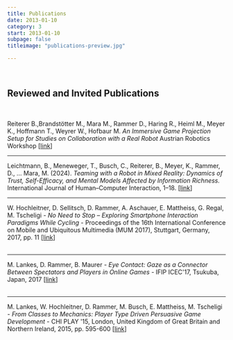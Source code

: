 ```yaml
---
title: Publications
date: 2013-01-10
category: 3
start: 2013-01-10
subpage: false
titleimage: "publications-preview.jpg"

---
```


<br>

## Reviewed and Invited Publications
<br>

Reiterer B.,Brandstötter M., Mara M., Rammer D., Haring R., Heiml M., Meyer K., Hoffmann T., Weyrer W., Hofbaur M. *An Immersive Game Projection Setup for Studies on Collaboration with a Real Robot* Austrian Robotics Workshop [[link](https://www.joanneum.at/robotics/publikationen/detail/an-immersive-game-projection-setup-for-studies-on-collaboration-with-a-real-robot)]

- - -

Leichtmann, B., Meneweger, T., Busch, C., Reiterer, B., Meyer, K., Rammer, D., … Mara, M. (2024). *Teaming with a Robot in Mixed Reality: Dynamics of Trust, Self-Efficacy, and Mental Models Affected by Information Richness.* International Journal of Human–Computer Interaction, 1–18. [[link](https://www.tandfonline.com/doi/full/10.1080/10447318.2024.2331878)]

- - -

W. Hochleitner, D. Sellitsch, D. Rammer, A. Aschauer, E. Mattheiss, G. Regal, M. Tscheligi - *No Need to Stop – Exploring Smartphone Interaction Paradigms While Cycling* - Proceedings of the 16th International Conference on Mobile and Ubiquitous Multimedia (MUM 2017), Stuttgart, Germany, 2017, pp. 11 [[link](https://dl.acm.org/citation.cfm?id=3152871)]
<br>
<br>

- - -

M. Lankes, D. Rammer, B. Maurer - *Eye Contact: Gaze as a Connector Between Spectators and Players in Online Games* - IFIP ICEC'17, Tsukuba, Japan, 2017 [[link](https://link.springer.com/chapter/10.1007/978-3-319-66715-7_34)]
<br>
<br>

- - -

M. Lankes, W. Hochleitner, D. Rammer, M. Busch, E. Mattheiss, M. Tscheligi - *From Classes to Mechanics: Player Type Driven Persuasive Game Development* - CHI PLAY '15, London, United Kingdom of Great Britain and Northern Ireland, 2015, pp. 595-600 [[link](http://dl.acm.org/citation.cfm?id=2810316)]
